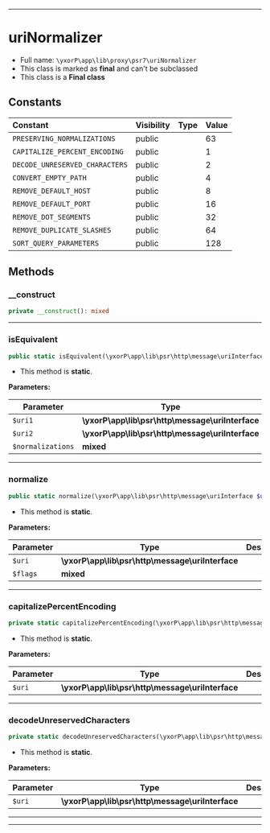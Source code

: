 ***

# uriNormalizer





* Full name: `\yxorP\app\lib\proxy\psr7\uriNormalizer`
* This class is marked as **final** and can't be subclassed
* This class is a **Final class**


## Constants

| Constant | Visibility | Type | Value |
|:---------|:-----------|:-----|:------|
|`PRESERVING_NORMALIZATIONS`|public| |63|
|`CAPITALIZE_PERCENT_ENCODING`|public| |1|
|`DECODE_UNRESERVED_CHARACTERS`|public| |2|
|`CONVERT_EMPTY_PATH`|public| |4|
|`REMOVE_DEFAULT_HOST`|public| |8|
|`REMOVE_DEFAULT_PORT`|public| |16|
|`REMOVE_DOT_SEGMENTS`|public| |32|
|`REMOVE_DUPLICATE_SLASHES`|public| |64|
|`SORT_QUERY_PARAMETERS`|public| |128|


## Methods


### __construct



```php
private __construct(): mixed
```











***

### isEquivalent



```php
public static isEquivalent(\yxorP\app\lib\psr\http\message\uriInterface $uri1, \yxorP\app\lib\psr\http\message\uriInterface $uri2, mixed $normalizations = self::PRESERVING_NORMALIZATIONS): mixed
```



* This method is **static**.




**Parameters:**

| Parameter | Type | Description |
|-----------|------|-------------|
| `$uri1` | **\yxorP\app\lib\psr\http\message\uriInterface** |  |
| `$uri2` | **\yxorP\app\lib\psr\http\message\uriInterface** |  |
| `$normalizations` | **mixed** |  |




***

### normalize



```php
public static normalize(\yxorP\app\lib\psr\http\message\uriInterface $uri, mixed $flags = self::PRESERVING_NORMALIZATIONS): mixed
```



* This method is **static**.




**Parameters:**

| Parameter | Type | Description |
|-----------|------|-------------|
| `$uri` | **\yxorP\app\lib\psr\http\message\uriInterface** |  |
| `$flags` | **mixed** |  |




***

### capitalizePercentEncoding



```php
private static capitalizePercentEncoding(\yxorP\app\lib\psr\http\message\uriInterface $uri): mixed
```



* This method is **static**.




**Parameters:**

| Parameter | Type | Description |
|-----------|------|-------------|
| `$uri` | **\yxorP\app\lib\psr\http\message\uriInterface** |  |




***

### decodeUnreservedCharacters



```php
private static decodeUnreservedCharacters(\yxorP\app\lib\psr\http\message\uriInterface $uri): mixed
```



* This method is **static**.




**Parameters:**

| Parameter | Type | Description |
|-----------|------|-------------|
| `$uri` | **\yxorP\app\lib\psr\http\message\uriInterface** |  |




***


***

